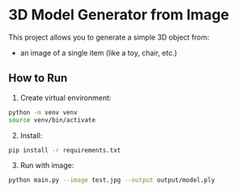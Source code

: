 # 3D Model Generator from Image 

This project allows you to generate a simple 3D object from:
- an image of a single item (like a toy, chair, etc.)

## How to Run
1. Create virtual environment:
```bash
python -m venv venv
source venv/bin/activate
```
2. Install:
```bash
pip install -r requirements.txt
```
3. Run with image:
```bash
python main.py --image test.jpg --output output/model.ply
```
